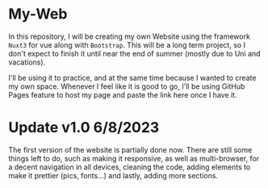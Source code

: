 # My-Web

In this repository, I will be creating my own Website using the framework `Nuxt3` for vue along with `Bootstrap`.
This will be a long term project, so I don't expect to finish it until near the end of summer (mostly due to Uni and vacations). 

I'll be using it to practice, and at the same time because I wanted to create my own space. Whenever I feel like it is good to go, I'll be using GitHub Pages feature to host my page and paste the link here once I have it.

# Update v1.0 6/8/2023

The first version of the website is partially done now. There are still some things left to do, such as making it responsive, as well as multi-browser, for a decent navigation in all devices, cleaning the code, adding elements to make it prettier (pics, fonts...) and lastly, adding more sections.